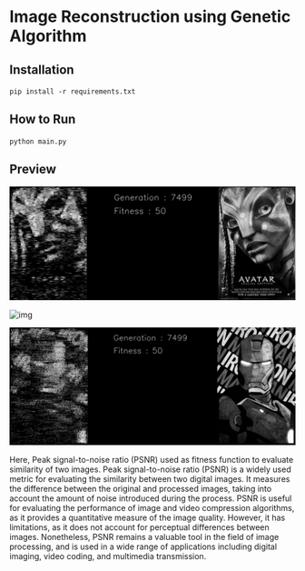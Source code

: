 # Image Reconstruction using Genetic Algorithm

## Installation

```
pip install -r requirements.txt
```

## How to Run

```
python main.py
```

## Preview

![img](outputs/imgs/avatar.jpg)

![img](outputs/gifs/ironman_2.gif)

![img](outputs/imgs/ironman.jpg)

Here, Peak signal-to-noise ratio (PSNR) used as fitness function to evaluate similarity of two images. Peak signal-to-noise ratio (PSNR) is a widely used metric for evaluating the similarity between two digital images. It measures the difference between the original and processed images, taking into account the amount of noise introduced during the process. PSNR is useful for evaluating the performance of image and video compression algorithms, as it provides a quantitative measure of the image quality. However, it has limitations, as it does not account for perceptual differences between images. Nonetheless, PSNR remains a valuable tool in the field of image processing, and is used in a wide range of applications including digital imaging, video coding, and multimedia transmission.
